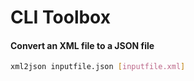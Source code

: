 # CLI Toolbox

#### Convert an XML file to a JSON file

```bash
xml2json inputfile.json [inputfile.xml]
```
